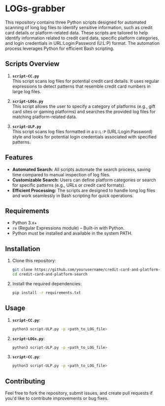 # LOGs-grabber

This repository contains three Python scripts designed for automated scanning of long log files to identify sensitive information, such as credit card details or platform-related data. These scripts are tailored to help identify information related to credit card data, specific platform categories, and login credentials in URL:Login:Password (U:L:P) format. The automation process leverages Python for efficient Bash scripting.

## Scripts Overview

1. **`script-CC.py`**  
   This script scans log files for potential credit card details. It uses regular expressions to detect patterns that resemble credit card numbers in large log files.

2. **`script-LOGs.py`**  
   This script allows the user to specify a category of platforms (e.g., gift card sites or gaming platforms) and searches the provided log files for matching platform-related data.

3. **`script-ULP.py`**  
   This script scans log files formatted in a `U:L:P` (URL:Login:Password) style and looks for potential login credentials associated with specified patterns.

## Features

- **Automated Search:** All scripts automate the search process, saving time compared to manual inspection of log files.
- **Customizable Search:** Users can define platform categories or search for specific patterns (e.g., URLs or credit card formats).
- **Efficient Processing:** The scripts are designed to handle long log files and work seamlessly in Bash scripting for quick operations.

## Requirements

- Python 3.x+
- `re` (Regular Expressions module) – Built-in with Python.
- Python must be installed and available in the system PATH.

## Installation

1. Clone this repository:
   ```bash
   git clone https://github.com/yourusername/credit-card-and-platform-search.git
   cd credit-card-and-platform-search

2. Install the required dependencies:
   ```bash
   pip install -r requirements.txt

## Usage

1. **`script-CC.py`**:
   ```bash
   python3 script-ULP.py -p <path_to_LOG_file>

2. **`script-LOGs.py`**:
   ```bash
   python3 script-ULP.py -p <path_to_LOG_file>
   
3. **`script-CC.py`**:
   ```bash
   python3 script-ULP.py -p <path_to_LOG_file>

## Contributing

Feel free to fork the repository, submit issues, and create pull requests if you'd like to contribute improvements or bug fixes.
